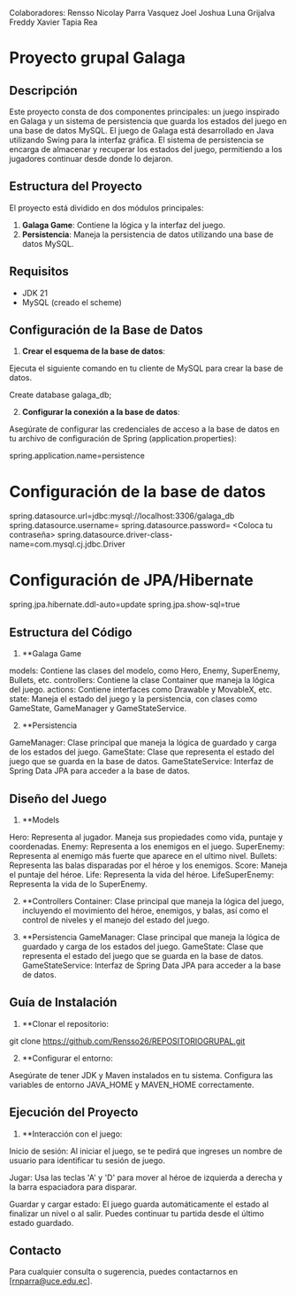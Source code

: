 Colaboradores:
Rensso Nicolay Parra Vasquez
Joel Joshua Luna Grijalva 
Freddy Xavier Tapia Rea

# Proyecto grupal Galaga 

## Descripción

Este proyecto consta de dos componentes principales: un juego inspirado en Galaga y un sistema de persistencia que guarda los estados del juego en una base de datos MySQL. El juego de Galaga está desarrollado en Java utilizando Swing para la interfaz gráfica. El sistema de persistencia se encarga de almacenar y recuperar los estados del juego, permitiendo a los jugadores continuar desde donde lo dejaron.


## Estructura del Proyecto

El proyecto está dividido en dos módulos principales:

1. **Galaga Game**: Contiene la lógica y la interfaz del juego.
2. **Persistencia**: Maneja la persistencia de datos utilizando una base de datos MySQL.


## Requisitos

- JDK 21
- MySQL (creado el scheme)

## Configuración de la Base de Datos

1. **Crear el esquema de la base de datos**:
   
Ejecuta el siguiente comando en tu cliente de MySQL para crear la base de datos.

   Create database galaga_db;

2. **Configurar la conexión a la base de datos**:

Asegúrate de configurar las credenciales de acceso a la base de datos en tu archivo de configuración de Spring (application.properties):

   spring.application.name=persistence
	
   # Configuración de la base de datos
   spring.datasource.url=jdbc:mysql://localhost:3306/galaga_db
   spring.datasource.username= <Coloca tu usuario>
   spring.datasource.password= <Coloca tu contraseña>
   spring.datasource.driver-class-name=com.mysql.cj.jdbc.Driver

   # Configuración de JPA/Hibernate
   spring.jpa.hibernate.ddl-auto=update
   spring.jpa.show-sql=true


## Estructura del Código

1. **Galaga Game

models: Contiene las clases del modelo, como Hero, Enemy, SuperEnemy, Bullets, etc.
controllers: Contiene la clase Container que maneja la lógica del juego.
actions: Contiene interfaces como Drawable y MovableX, etc.
state: Maneja el estado del juego y la persistencia, con clases como GameState, GameManager y GameStateService.

2. **Persistencia

GameManager: Clase principal que maneja la lógica de guardado y carga de los estados del juego.
GameState: Clase que representa el estado del juego que se guarda en la base de datos.
GameStateService: Interfaz de Spring Data JPA para acceder a la base de datos.


## Diseño del Juego

1. **Models

Hero: Representa al jugador. Maneja sus propiedades como vida, puntaje y coordenadas.
Enemy: Representa a los enemigos en el juego.
SuperEnemy: Representa al  enemigo más fuerte que aparece en el ultimo nivel.
Bullets: Representa las balas disparadas por el héroe y los enemigos.
Score: Maneja el puntaje del héroe.
Life: Representa la vida del héroe.
LifeSuperEnemy: Representa la vida de lo SuperEnemy.

2. **Controllers
Container: Clase principal que maneja la lógica del juego, incluyendo el movimiento del héroe, enemigos, y balas, así como el control de niveles y el manejo del estado del juego.

3. **Persistencia
GameManager: Clase principal que maneja la lógica de guardado y carga de los estados del juego.
GameState: Clase que representa el estado del juego que se guarda en la base de datos.
GameStateService: Interfaz de Spring Data JPA para acceder a la base de datos.


## Guía de Instalación

1. **Clonar el repositorio:

git clone https://github.com/Rensso26/REPOSITORIOGRUPAL.git

2. **Configurar el entorno:

Asegúrate de tener JDK y Maven instalados en tu sistema. Configura las variables de entorno JAVA_HOME y MAVEN_HOME correctamente.


## Ejecución del Proyecto

1. **Interacción con el juego:

Inicio de sesión: Al iniciar el juego, se te pedirá que ingreses un nombre de usuario para identificar tu sesión de juego.

Jugar: Usa las teclas 'A' y 'D' para mover al héroe de izquierda a derecha y la barra espaciadora para disparar.

Guardar y cargar estado: El juego guarda automáticamente el estado al finalizar un nivel o al salir. Puedes continuar tu partida desde el último estado guardado.


## Contacto

Para cualquier consulta o sugerencia, puedes contactarnos en [rnparra@uce.edu.ec].
